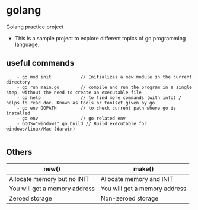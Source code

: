 # golang
Golang practice project

- This is a sample project to explore different topics of go programming language.

## useful commands
```golang
    - go mod init           // Initializes a new module in the current directory
    - go run main.go        // compile and run the program in a single step, without the need to create an executable file
    - go help               // to find more commands (with info) / helps to read doc. Known as tools or toolset given by go
    - go env GOPATH         // to check current path where go is installed
    - go env                // go related env
    - GOOS="windows" go build // Build executable for windows/linux/Mac (darwin)
    
```

## Others
| new()     | make() |
| ---       | ---       |
| Allocate memory but no INIT | Allocate memory and INIT|
| You will get a memory address | You will get a memory address |
| Zeroed storage | Non-zeroed storage |

